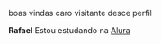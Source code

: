 boas vindas caro visitante desce perfil

**Rafael**
Estou estudando na [Alura](https://www.alura.com.br/)
